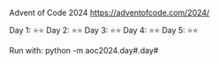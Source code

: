 Advent of Code 2024
https://adventofcode.com/2024/

Day 1: ⭐️⭐️
Day 2: ⭐️⭐️
Day 3: ⭐️⭐️
Day 4: ⭐️⭐️
Day 5: ⭐️⭐️

Run with: python -m aoc2024.day#.day#